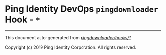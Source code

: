 
# Ping Identity DevOps `pingdownloader` Hook - `*`

---
This document auto-generated from _[pingdownloader/hooks/*](https://github.com/pingidentity/pingidentity-docker-builds/blob/master/pingdownloader/hooks/*)_

Copyright (c)  2019 Ping Identity Corporation. All rights reserved.

